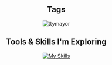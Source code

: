 <h2 align="center">
  Tags
</h2>

<p align="center">
  <img src="https://komarev.com/ghpvc/?username=ttymayor&label=Profile%20views&color=EB5800&style=for-the-badge" alt="ttymayor" />
</p>

<h2 align="center">
  Tools & Skills I'm Exploring
</h2>

<p align="center">
  <a href="https://skillicons.dev"><img src="https://skillicons.dev/icons?i=laravel,vuejs,pinia,tailwindcss,html,css,javascript,typescript,react,flask,vite,golang,php,python,cpp,markdown,nginx,docker,git,bash,figma,linux,ubuntu,discord,github,cloudflare,vscode&theme=dark&perline=9" alt="My Skills" /></a>
</p>

<!-- 
<h2 align="center">GitHub Trophies</h2>
<p align="center">
  <img src="https://github-profile-trophy.vercel.app/?username=huangmayor0905&theme=onedark" />
</p>

<h2 align="center">GitHub Stats</h2>
<p align="center">
  <a href="https://github.com/DenverCoder1/github-readme-streak-stats">
    <img height="250" align="center" src="https://github-readme-stats.vercel.app/api/top-langs/?username=huangmayor0905&locale=zh-tw&layout=donut&hide=javascript,html,css&bg_color=282C34&text_color=FFFFFF&title_color=FFA508&border_color=7F7F7F"/>
  </a>
  <a href="https://github.com/anuraghazra/github-readme-stats">
    <img height="250" align="center" src="https://github-readme-stats.vercel.app/api?username=huangmayor0905&show_icons=true&theme=nord&title_color=FFA508&icon_color=1d9bf0&bg_color=282C34&border_color=7F7F7F&locale=zh-tw&include_all_commits=true&show=reviews,discussions_started,discussions_answered,prs_merged,prs_merged_percentage" alt="goodjack-stats" />
  </a>
</p>

[![Ashutosh's github activity graph](https://github-readme-activity-graph.vercel.app/graph?username=huangmayor0905&theme=react&line=EB5800&point=FFA508&area=true&area_color=ffa508aa)](https://github.com/ashutosh00710/github-readme-activity-graph) -->
